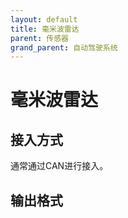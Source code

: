 ```yaml
---
layout: default
title: 毫米波雷达
parent: 传感器
grand_parent: 自动驾驶系统
---
```


# 毫米波雷达

## 接入方式
通常通过CAN进行接入。

## 输出格式